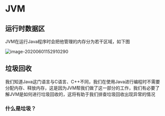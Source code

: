 # JVM

## 运行时数据区

JVM在运行Java程序时会把他管理的内存分为若干区域，如下图

![image-20200601152910290](https://lightforstar.oss-cn-shenzhen.aliyuncs.com/blog/image-20200601152910290.png)







## 垃圾回收

我们知道Java这门语言与C语言、C++不同，我们在使用Java进行编程时不需要分配内存、释放内存，这是因为JVM帮我们做了这一部分的工作，我们有必要了解JVM是如何进行垃圾回收的，这将有助于我们排查垃圾回收出现异常的情况

### 什么是垃圾？



